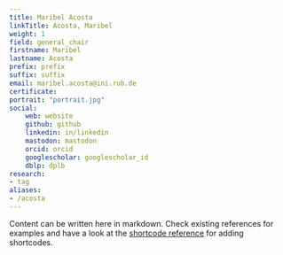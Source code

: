 ```yaml
---
title: Maribel Acosta
linkTitle: Acosta, Maribel
weight: 1
field: general_chair
firstname: Maribel
lastname: Acosta
prefix: prefix
suffix: suffix
email: maribel.acosta@ini.rub.de
certificate:
portrait: "portrait.jpg"
social:
    web: website 
    github: github 
    linkedin: in/linkedin
    mastodon: mastodon
    orcid: orcid
    googlescholar: googlescholar_id
    dblp: dplb
research:
- tag
aliases:
- /acosta
---
```


Content can be written here in markdown. Check existing references for examples and have a look at the
[shortcode reference](https://github.com/ls1intum/ase.cit.tum.de#shortcode-reference) for adding shortcodes.
